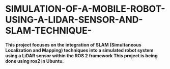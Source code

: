 # SIMULATION-OF-A-MOBILE-ROBOT-USING-A-LIDAR-SENSOR-AND-SLAM-TECHNIQUE-
**This project focuses on the integration of SLAM (Simultaneous Localization and Mapping) techniques into a simulated robot system using a LiDAR sensor within the ROS 2 framework
This project is being done using ros2 in Ubuntu.**



